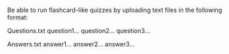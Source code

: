 Be able to run flashcard-like quizzes by uploading text files in the following format:

Questions.txt
question1...
question2...
question3...

Answers.txt
answer1...
answer2...
answer3...
